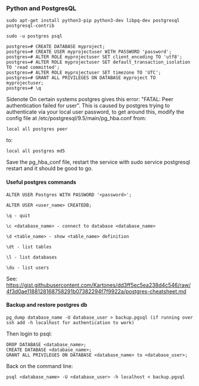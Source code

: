 ### Python and PostgresQL ###

```
sudo apt-get install python3-pip python3-dev libpq-dev postgresql postgresql-contrib

sudo -u postgres psql

postgres=# CREATE DATABASE myproject;
postgres=# CREATE USER myprojectuser WITH PASSWORD 'password';
postgres=# ALTER ROLE myprojectuser SET client_encoding TO 'utf8';
postgres=# ALTER ROLE myprojectuser SET default_transaction_isolation TO 'read committed';
postgres=# ALTER ROLE myprojectuser SET timezone TO 'UTC';
postgres=# GRANT ALL PRIVILEGES ON DATABASE myproject TO myprojectuser;
postgres=# \q
```

Sidenote
On certain systems postgres gives this error: "FATAL: Peer authentication failed for user". This is caused by postgres
trying to authenticate via your local user password, to get around this, modify the config file at 
/etc/postgresql/9.5/main/pg_hba.conf from:

`local all postgres peer`

to:

`local all postgres md5`

Save the pg_hba_conf file, restart the service with sudo service postgresql restart and it should be good to go.

#### Useful postgres commands ####

```
ALTER USER Postgres WITH PASSWORD '<password>';

ALTER USER <user_name> CREATEDB;

\q - quit

\c <database_name> - connect to database <database_name>

\d <table_name> - show <table_name> definition

\dt - list tables

\l - list databases

\du - list users
```

See: https://gist.githubusercontent.com/Kartones/dd3ff5ec5ea238d4c546/raw/4f3d0ae1188128168758291b07382294f7f9922a/postgres-cheatsheet.md

#### Backup and restore postgres db ####

`pg_dump database_name -U database_user > backup.pgsql (if running over ssh add -h localhost for authentication to work)`

Then login to psql:

```
DROP DATABASE <database_name>;
CREATE DATABASE <database_name>;
GRANT ALL PRIVILEGES ON DATABASE <database_name> to <database_user>;
```

Back on the command line:

`psql <database_name> -U <database_user> -h localhost < backup.pgsql`

